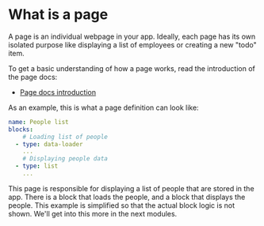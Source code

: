 # What is a page

A page is an individual webpage in your app. Ideally, each page has its own isolated purpose like
displaying a list of employees or creating a new "todo" item.

To get a basic understanding of how a page works, read the introduction of the page docs:

- [Page docs introduction](/docs/app/page#page)

As an example, this is what a page definition can look like:

```yaml copy
name: People list
blocks:
    # Loading list of people
  - type: data-loader
    ...
    # Displaying people data
  - type: list
    ...
```

This page is responsible for displaying a list of people that are stored in the app. There is a
block that loads the people, and a block that displays the people. This example is simplified so
that the actual block logic is not shown. We'll get into this more in the next modules.
